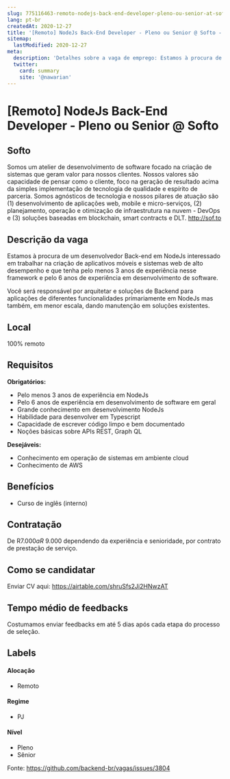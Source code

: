 ```yaml
---
slug: 775116463-remoto-nodejs-back-end-developer-pleno-ou-senior-at-softo
lang: pt-br
createdAt: 2020-12-27
title: '[Remoto] NodeJs Back-End Developer - Pleno ou Senior @ Softo - Vaga de Emprego'
sitemap:
  lastModified: 2020-12-27
meta:
  description: 'Detalhes sobre a vaga de emprego: Estamos à procura de um desenvolvedor Back-end em NodeJs interessado em trabalhar na criação de aplicativos móveis e sistemas web de alto desempenho e que tenha pelo menos 3 anos de experiência nesse framework e pelo 6 anos de experiência em desenvolvimento de software. Você será responsável por arquitetar e soluções de Backend para aplicações de diferentes funcionalidades primariamente em NodeJs mas também, em menor escala, dando manutenção em soluções existentes.'
  twitter:
    card: summary
    site: '@nawarian'
---
```


# [Remoto] NodeJs Back-End Developer - Pleno ou Senior @ Softo

## Softo

Somos um atelier de desenvolvimento de software focado na criação de sistemas que geram valor para nossos clientes. Nossos valores são capacidade de pensar como o cliente, foco na geração de resultado acima da simples implementação de tecnologia de qualidade e espírito de parceria. Somos agnósticos de tecnologia e nossos pilares de atuação são (1) desenvolvimento de aplicações web, mobile e micro-serviços, (2) planejamento, operação e otimização de infraestrutura na nuvem - DevOps e (3) soluções baseadas em blockchain, smart contracts e DLT. http://sof.to

## Descrição da vaga

Estamos à procura de um desenvolvedor Back-end em NodeJs interessado em trabalhar na criação de aplicativos móveis e sistemas web de alto desempenho e que tenha pelo menos 3 anos de experiência nesse framework e pelo 6 anos de experiência em desenvolvimento de software.

Você será responsável por arquitetar e soluções de Backend para aplicações de diferentes funcionalidades primariamente em NodeJs mas também, em menor escala, dando manutenção em soluções existentes. 

## Local

100% remoto

## Requisitos

**Obrigatórios:**
- Pelo menos 3 anos de experiência em NodeJs
- Pelo 6 anos de experiência em desenvolvimento de software em geral
- Grande conhecimento em desenvolvimento NodeJs
- Habilidade para desenvolver em Typescript
- Capacidade de escrever código limpo e bem documentado
- Noções básicas sobre APIs REST, Graph QL

**Desejáveis:**
- Conhecimento em operação de sistemas em ambiente cloud
- Conhecimento de AWS

## Benefícios

- Curso de inglês (interno)

## Contratação

De R$7.000 a R$ 9.000 dependendo da experiência e senioridade, por contrato de prestação de serviço.

## Como se candidatar

Enviar CV aqui: https://airtable.com/shruSfs2Ji2HNwzAT

## Tempo médio de feedbacks

Costumamos enviar feedbacks em até 5 dias após cada etapa do processo de seleção.

## Labels
<!-- retire os labels que não fazem sentido à vaga -->

#### Alocação
- Remoto

#### Regime
- PJ

#### Nível
- Pleno
- Sênior




Fonte: https://github.com/backend-br/vagas/issues/3804